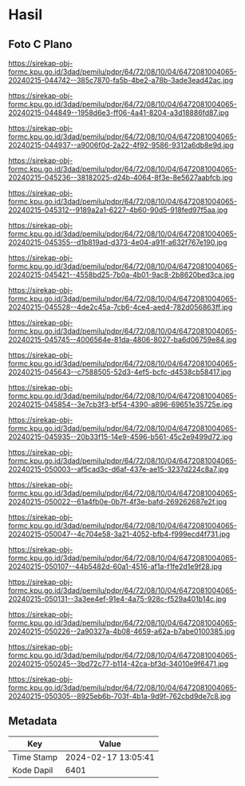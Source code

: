 # Hasil

## Foto C Plano

https://sirekap-obj-formc.kpu.go.id/3dad/pemilu/pdpr/64/72/08/10/04/6472081004065-20240215-044742--385c7870-fa5b-4be2-a78b-3ade3ead42ac.jpg

https://sirekap-obj-formc.kpu.go.id/3dad/pemilu/pdpr/64/72/08/10/04/6472081004065-20240215-044849--1958d6e3-ff06-4a41-8204-a3d18886fd87.jpg

https://sirekap-obj-formc.kpu.go.id/3dad/pemilu/pdpr/64/72/08/10/04/6472081004065-20240215-044937--a9006f0d-2a22-4f92-9586-9312a6db8e9d.jpg

https://sirekap-obj-formc.kpu.go.id/3dad/pemilu/pdpr/64/72/08/10/04/6472081004065-20240215-045236--38182025-d24b-4064-8f3e-8e5627aabfcb.jpg

https://sirekap-obj-formc.kpu.go.id/3dad/pemilu/pdpr/64/72/08/10/04/6472081004065-20240215-045312--9189a2a1-6227-4b60-90d5-918fed97f5aa.jpg

https://sirekap-obj-formc.kpu.go.id/3dad/pemilu/pdpr/64/72/08/10/04/6472081004065-20240215-045355--d1b819ad-d373-4e04-a91f-a632f767e190.jpg

https://sirekap-obj-formc.kpu.go.id/3dad/pemilu/pdpr/64/72/08/10/04/6472081004065-20240215-045421--4558bd25-7b0a-4b01-9ac8-2b8620bed3ca.jpg

https://sirekap-obj-formc.kpu.go.id/3dad/pemilu/pdpr/64/72/08/10/04/6472081004065-20240215-045528--4de2c45a-7cb6-4ce4-aed4-782d056863ff.jpg

https://sirekap-obj-formc.kpu.go.id/3dad/pemilu/pdpr/64/72/08/10/04/6472081004065-20240215-045745--4006564e-81da-4806-8027-ba6d06759e84.jpg

https://sirekap-obj-formc.kpu.go.id/3dad/pemilu/pdpr/64/72/08/10/04/6472081004065-20240215-045643--c7588505-52d3-4ef5-bcfc-d4538cb58417.jpg

https://sirekap-obj-formc.kpu.go.id/3dad/pemilu/pdpr/64/72/08/10/04/6472081004065-20240215-045854--3e7cb3f3-bf54-4390-a896-69651e35725e.jpg

https://sirekap-obj-formc.kpu.go.id/3dad/pemilu/pdpr/64/72/08/10/04/6472081004065-20240215-045935--20b33f15-14e9-4596-b561-45c2e9499d72.jpg

https://sirekap-obj-formc.kpu.go.id/3dad/pemilu/pdpr/64/72/08/10/04/6472081004065-20240215-050003--af5cad3c-d6af-437e-ae15-3237d224c8a7.jpg

https://sirekap-obj-formc.kpu.go.id/3dad/pemilu/pdpr/64/72/08/10/04/6472081004065-20240215-050022--61a4fb0e-0b7f-4f3e-bafd-269262687e2f.jpg

https://sirekap-obj-formc.kpu.go.id/3dad/pemilu/pdpr/64/72/08/10/04/6472081004065-20240215-050047--4c704e58-3a21-4052-bfb4-f999ecd4f731.jpg

https://sirekap-obj-formc.kpu.go.id/3dad/pemilu/pdpr/64/72/08/10/04/6472081004065-20240215-050107--44b5482d-60a1-4516-af1a-f1fe2d1e9f28.jpg

https://sirekap-obj-formc.kpu.go.id/3dad/pemilu/pdpr/64/72/08/10/04/6472081004065-20240215-050131--3a3ee4ef-91e4-4a75-928c-f529a401b14c.jpg

https://sirekap-obj-formc.kpu.go.id/3dad/pemilu/pdpr/64/72/08/10/04/6472081004065-20240215-050226--2a90327a-4b08-4659-a62a-b7abe0100385.jpg

https://sirekap-obj-formc.kpu.go.id/3dad/pemilu/pdpr/64/72/08/10/04/6472081004065-20240215-050245--3bd72c77-b114-42ca-bf3d-34010e9f6471.jpg

https://sirekap-obj-formc.kpu.go.id/3dad/pemilu/pdpr/64/72/08/10/04/6472081004065-20240215-050305--8925eb6b-703f-4b1a-9d9f-762cbd9de7c8.jpg


## Metadata

| Key        | Value               |
| ---------- | ------------------- |
| Time Stamp | 2024-02-17 13:05:41 |
| Kode Dapil | 6401                |



